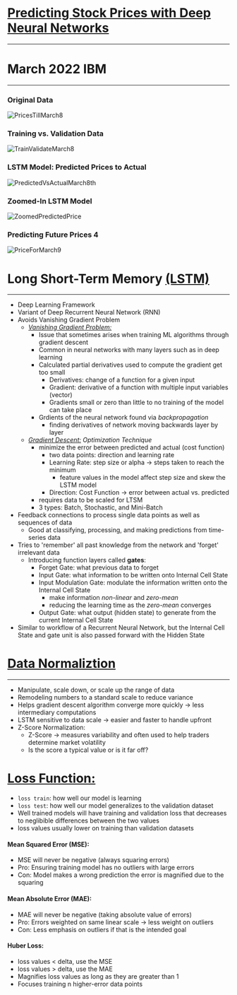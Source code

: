 # **[Predicting Stock Prices with Deep Neural Networks](https://www.alphavantage.co/academy/#ai-for-finance)**
---

# March 2022 IBM 
---
### Original Data
![PricesTillMarch8](dailyClose/dClose03_08.png "Daily Close Prices through March 8th")

### Training vs. Validation Data
![TrainValidateMarch8](trainValidate/tv03_08.png "Training and Validation Data through March 8th")

### LSTM Model: Predicted Prices to Actual 
![PredictedVsActualMarch8th](predictVsActual/pva03_08.png "Predicted VS. Actual Prices through March 8th")

### Zoomed-In LSTM Model 
![ZoomedPredictedPrice](zoomedIn/zoomed03_08.png "Zoomed-In Predicted Price on Validation Data")

### Predicting Future Prices 4
![PriceForMarch9](tomorrowPrice/tomP03_08.png "Predicted Price for March 9th")



# Long Short-Term Memory [(LSTM)](https://www.geeksforgeeks.org/long-short-term-memory-networks-explanation/)
---
- Deep Learning Framework
- Variant of Deep Recurrent Neural Network (RNN)
- Avoids Vanishing Gradient Problem
    - *[Vanishing Gradient Problem:](https://towardsdatascience.com/the-vanishing-gradient-problem-69bf08b15484)* 
        - Issue that sometimes arises when training ML algorithms through gradient descent 
        - Common in neural networks with many layers such as in deep learning
        - Calculated partial derivatives used to compute the gradient get too small
            - Derivatives: change of a function for a given input 
            - Gradient: derivative of a function with multiple input variables (vector) 
            - Gradients small or zero than little to no training of the model can take place 
        - Grdients of the neural network found via *backpropagation*
            - finding derivatives of network moving backwards layer by layer 
    - *[Gradient Descent:](https://www.ibm.com/cloud/learn/gradient-descent) Optimization Technique*
        - minimize the error between predicted and actual (cost function)
            - two data points: direction and learning rate
            - Learning Rate: step size or alpha -> steps taken to reach the minimum 
                - feature values in the model affect step size and skew the LSTM model
            - Direction: Cost Function -> error between actual vs. predicted 
        - requires data to be scaled for LTSM
        - 3 types: Batch, Stochastic, and Mini-Batch 
- Feedback connections to process single data points as well as sequences of data
    - Good at classifying, processing, and making predictions from time-series data 
- Tries to 'remember' all past knowledge from the network and 'forget' irrelevant data 
    - Introducing function layers called **gates**:
        - Forget Gate: what previous data to forget
        - Input Gate: what information to be written onto Internal Cell State 
        - Input Modulation Gate: modulate the information written onto the Internal Cell State
            - make information *non-linear* and *zero-mean*
            - reducing the learning time as the *zero-mean* converges 
        - Output Gate: what output (hidden state) to generate from the current Internal Cell State 
- Similar to workflow of a Recurrent Neural Network, but the Internal Cell State and gate unit is also passed forward with the Hidden State 



# [Data Normaliztion]()
---
- Manipulate, scale down, or scale up the range of data
- Remodeling numbers to a standard scale to reduce variance 
- Helps gradient descent algorithm converge more quickly -> less intermediary computations
- LSTM sensitive to data scale -> easier and faster to handle upfront 
- Z-Score Normalization: 
    - Z-Score -> measures variability and often used to help traders determine market volatility 
    - Is the score a typical value or is it far off? 
    
    
# [Loss Function:](https://towardsdatascience.com/understanding-the-3-most-common-loss-functions-for-machine-learning-regression-23e0ef3e14d3) 
- `loss train`: how well our model is learning
- `loss test`: how well our model generalizes to the validation dataset 
- Well trained models will have training and validation loss that decreases to neglibible differences between the two values 
- loss values usually lower on training than validation datasets 

#### Mean Squared Error (MSE):
- MSE will never be negative (always squaring errors)
- Pro: Ensuring training model has no outliers with large errors 
- Con: Model makes a wrong prediction the error is magnified due to the squaring 

#### Mean Absolute Error (MAE):
- MAE will never be negative (taking absolute value of errors)
- Pro: Errors weighted on same linear scale -> less weight on outliers 
- Con: Less emphasis on outliers if that is the intended goal 

#### Huber Loss: 
- loss values < delta, use the MSE
- loss values > delta, use the MAE 
- Magnifies loss values as long as they are greater than 1
- Focuses training n higher-error data points
